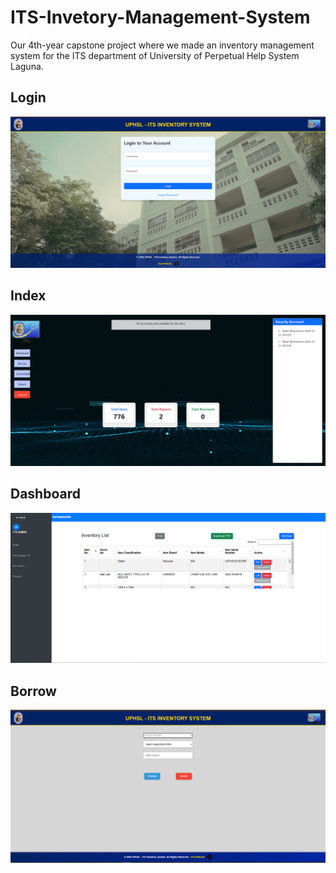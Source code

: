 # ITS-Invetory-Management-System

Our 4th-year capstone project where we made an inventory management system for the ITS department of University of Perpetual Help System Laguna. 

<h2>Login</h2>

![Alt text](screenshots/its-login.png)

<h2>Index</h2>

![Alt text](screenshots/its-index.png)

<h2>Dashboard</h2>

![Alt text](screenshots/its-dashboard.png)

<h2>Borrow</h2>

![Alt text](screenshots/its-borrow.png) 


